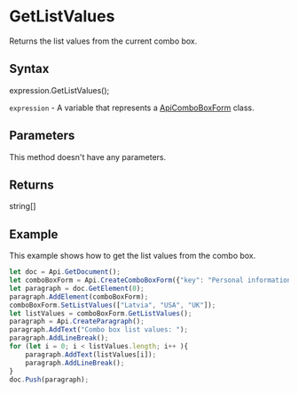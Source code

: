 # GetListValues

Returns the list values from the current combo box.

## Syntax

expression.GetListValues();

`expression` - A variable that represents a [ApiComboBoxForm](../ApiComboBoxForm.md) class.

## Parameters

This method doesn't have any parameters.

## Returns

string[]

## Example

This example shows how to get the list values from the combo box.

```javascript
let doc = Api.GetDocument();
let comboBoxForm = Api.CreateComboBoxForm({"key": "Personal information", "tip": "Choose your country", "required": true, "placeholder": "Country", "editable": false, "autoFit": false});
let paragraph = doc.GetElement(0);
paragraph.AddElement(comboBoxForm);
comboBoxForm.SetListValues(["Latvia", "USA", "UK"]);
let listValues = comboBoxForm.GetListValues();
paragraph = Api.CreateParagraph();
paragraph.AddText("Combo box list values: ");
paragraph.AddLineBreak();
for (let i = 0; i < listValues.length; i++ ){
	paragraph.AddText(listValues[i]);
	paragraph.AddLineBreak();
}
doc.Push(paragraph);
```
